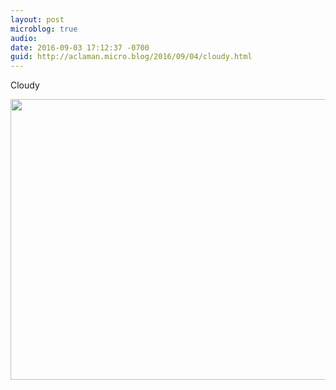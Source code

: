 ```yaml
---
layout: post
microblog: true
audio: 
date: 2016-09-03 17:12:37 -0700
guid: http://aclaman.micro.blog/2016/09/04/cloudy.html
---
```

Cloudy

<img src="http://micro.alexclaman.com/uploads/2018/67e5517da0.jpg" width="600" height="449" />
